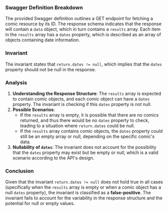 ### Swagger Definition Breakdown
The provided Swagger definition outlines a GET endpoint for fetching a comic resource by its ID. The response schema indicates that the response will contain a `data` object, which in turn contains a `results` array. Each item in the `results` array has a `dates` property, which is described as an array of objects containing date information.

### Invariant
The invariant states that `return.dates != null`, which implies that the `dates` property should not be null in the response.

### Analysis
1. **Understanding the Response Structure**: The `results` array is expected to contain comic objects, and each comic object can have a `dates` property. The invariant is checking if this `dates` property is not null.
2. **Possible Scenarios**: 
   - If the `results` array is empty, it is possible that there are no comics returned, and thus there would be no `dates` property to check, leading to a situation where `return.dates` could be null.
   - If the `results` array contains comic objects, the `dates` property could still be an empty array or null, depending on the specific comic's data.
3. **Nullability of `dates`**: The invariant does not account for the possibility that the `dates` property may exist but be empty or null, which is a valid scenario according to the API's design.

### Conclusion
Given that the invariant `return.dates != null` does not hold true in all cases (specifically when the `results` array is empty or when a comic object has a null `dates` property), the invariant is classified as a **false-positive**. The invariant fails to account for the variability in the response structure and the potential for null or empty values.
